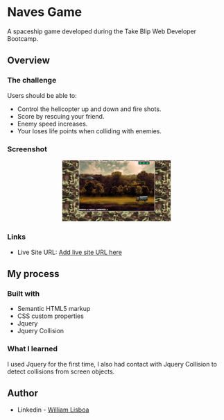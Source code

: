 # Naves Game

A spaceship game developed during the Take Blip Web Developer Bootcamp.

## Overview

### The challenge

Users should be able to:

- Control the helicopter up and down and fire shots.
- Score by rescuing your friend.
- Enemy speed increases.
- Your loses life points when colliding with enemies.

### Screenshot

<div align=center>
<img src="./images/image.png" width="250"/>
</div>

### Links

- Live Site URL: [Add live site URL here](https://your-live-site-url.com)

## My process

### Built with

- Semantic HTML5 markup
- CSS custom properties
- Jquery
- Jquery Collision

### What I learned

I used Jquery for the first time, I also had contact with Jquery Collision to detect collisions from screen objects.

## Author

- Linkedin - [William Lisboa](https://www.linkedin.com/in/william-lisboa-50340618a/)
